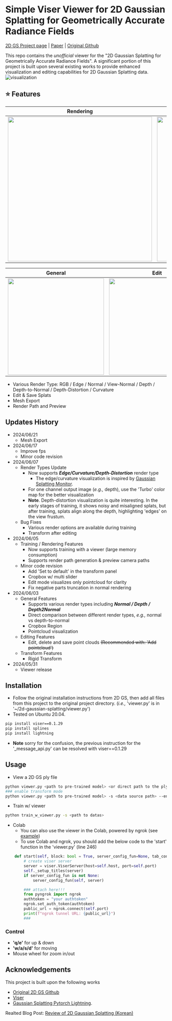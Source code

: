 # Simple Viser Viewer for 2D Gaussian Splatting for Geometrically Accurate Radiance Fields

[2D GS Project page](https://surfsplatting.github.io/) | [Paper](https://arxiv.org/pdf/2403.17888) | [Original Github](https://github.com/hbb1/2d-gaussian-splatting) <br>

This repo contains the *unofficial* viewer for the "2D Gaussian Splatting for Geometrically Accurate Radiance Fields". 
A significant portion of this project is built upon several existing works to provide enhanced visualization and editing capabilities for 2D Gaussian Splatting data.
![visualization](assets/viser_teaser.gif)

## ⭐ Features  
|  Rendering  | Training |
| --- | --- |
| <img src="assets/viser_train.gif" width="450"/> | <img src="assets/viser_train2.gif" width="450"/> |

| General | Edit  | Transform |
| --- | --- | --- |
| <img src="assets/viser_general_opt.gif" width="300"/> | <img src="assets/viser_edit_opt.gif" width="300"/> | <img src="assets/viser_transform_opt.gif" width="300"/> |

- Various Render Type: RGB / Edge / Normal / View-Normal / Depth / Depth-to-Normal / Depth-Distortion / Curvature
- Edit & Save Splats
- Mesh Export
- Render Path and Preview  

## Updates History
- 2024/06/21
    - Mesh Export 
- 2024/06/17
    - Improve fps
    - Minor code revision
- 2024/06/07
    - Render Types Update
        - Now supports ***Edge/Curvature/Depth-Distortion*** render type
            - The edge/curvature visualization is inspired by [Gaussian Splatting Monitor](https://github.com/RongLiu-Leo/Gaussian-Splatting-Monitor). 
        - For one channel output image (*e.g.,* depth), use the 'Turbo' color map for the better visualization 
        - **Note**. Depth-distortion visualization is quite interesting. In the early stages of training, it shows noisy and misaligned splats, but after training, splats align along the depth, highlighting 'edges' on the view frustum.
    - Bug Fixes 
        - Various render options are available during training 
        - Transform after editing
- 2024/06/05
    - Training / Rendering Features
        - Now supports training with a viewer (large memory consumption)
        - Supports render path generation & preview camera paths 
    - Minor code revision
        - Add 'Set to default' in the transform panel 
        - Cropbox w/ multi slider
        - Edit mode visualizes only pointcloud for clarity
        - Fix negative parts truncation in normal rendering
- 2024/06/03
    - General Features
        - Supports various render types including ***Normal / Depth / Depth2Normal***
        - Direct comparison between different render types, *e.g.,* normal vs depth-to-normal
        - Cropbox Region
        - Pointcloud visualization
    - Editing Features
        - Edit, delete and save point clouds ~~(Recommended with: 'Add pointcloud')~~
    - Transform Features
        - Rigid Transform 
- 2024/05/31
    - Viewer release

## Installation

- Follow the original installation instructions from 2D GS, then add all files from this project to the original project directory. 
(*i.e.,* 'viewer.py' is in '~/2d-gaussian-splatting/viewer.py')
- Tested on Ubuntu 20.04.

```bash
pip install viser==0.1.29
pip install splines  
pip install lightning
```
- **Note** sorry for the confusion, the previous instruction for the '_message_api.py' can be resolved with viser==0.1.29 

## Usage
- View a 2D GS ply file 
```bash
python viewer.py <path to pre-trained model> <or direct path to the ply file> -s <data source path>
### enable transform mode
python viewer.py <path to pre-trained model> -s <data source path> --enable_transform
```
- Train w/ viewer
```bash
python train_w_viewer.py -s <path to datas>
```
- Colab
    - You can also use the viewer in the Colab, powered by ngrok (see [example](./2dgs_viewer_colab.ipynb))
    - To use Colab and ngrok, you should add the below code to the 'start' function in the 'viewer.py' (line 246)
```python
    def start(self, block: bool = True, server_config_fun=None, tab_config_fun=None):
        # create viser server
        server = viser.ViserServer(host=self.host, port=self.port)
        self._setup_titles(server)
        if server_config_fun is not None:
            server_config_fun(self, server)

        ### attach here!!!
        from pyngrok import ngrok
        authtoken = "your authtoken"
        ngrok.set_auth_token(authtoken)
        public_url = ngrok.connect(self.port)
        print(f"ngrok tunnel URL: {public_url}")
        ### 
```

### Control 
- **'q/e'** for up & down
- **'w/a/s/d'** for moving
- Mouse wheel for zoom in/out


## Acknowledgements
This project is built upon the following works
- [Original 2D GS Github](https://github.com/hbb1/2d-gaussian-splatting)
- [Viser](https://github.com/nerfstudio-project/viser)
- [Gaussian Splatting Pytorch Lightning](https://github.com/yzslab/gaussian-splatting-lightning).

Realted Blog Post: [Review of 2D Gaussian Splatting (Korean)](https://velog.io/@gjghks950/Review-2D-Gaussian-Splatting-for-Geometrically-Accurate-Radiance-Fields-Viewer-%EA%B5%AC%ED%98%84-%EC%86%8C%EA%B0%9C)
